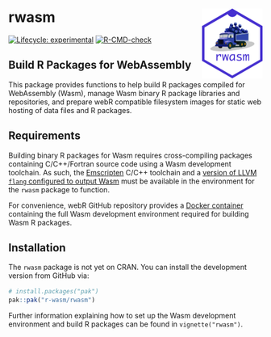 # rwasm <a href="https://r-wasm.github.io/rwasm/"><img src="man/figures/logo.png" align="right" height="138" alt="rwasm website" /></a>

<!-- badges: start -->
[![Lifecycle: experimental](https://img.shields.io/badge/lifecycle-experimental-orange.svg)](https://www.tidyverse.org/lifecycle/#experimental)
[![R-CMD-check](https://github.com/r-wasm/rwasm/actions/workflows/R-CMD-check.yaml/badge.svg)](https://github.com/r-wasm/rwasm/actions/workflows/R-CMD-check.yaml)
<!-- badges: end -->

## Build R Packages for WebAssembly

This package provides functions to help build R packages compiled for WebAssembly (Wasm), manage Wasm binary R package libraries and repositories, and prepare webR compatible filesystem images for static web hosting of data files and R packages.

## Requirements

Building binary R packages for Wasm requires cross-compiling packages containing C/C++/Fortran source code using a Wasm development toolchain. As such, the [Emscripten](https://emscripten.org) C/C++ toolchain and a [version of LLVM `flang` configured to output Wasm](https://github.com/lionel-/f18-llvm-project/tree/fix-webr) must be available in the environment for the `rwasm` package to function.

For convenience, webR GitHub repository provides a [Docker container](https://github.com/r-wasm/webr/pkgs/container/webr) containing the full Wasm development environment required for building Wasm R packages.

## Installation
The `rwasm` package is not yet on CRAN. You can install the development version from GitHub via:

```r
# install.packages("pak")
pak::pak("r-wasm/rwasm")
```

Further information explaining how to set up the Wasm development environment and build R packages can be found in `vignette("rwasm")`.
